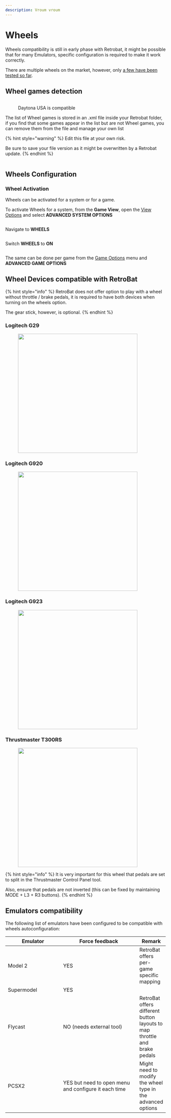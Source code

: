 ```yaml
---
description: Vroum vroum
---
```


# Wheels

Wheels compatibility is still in early phase with Retrobat, it might be possible that for many Emulators, specific configuration is required to make it work correctly.

There are multiple wheels on the market, however, only [a few have been tested so far](wheels.md#wheel-devices-compatible-with-retrobat).

## Wheel games detection

<div align="left">

<figure><img src="https://i.imgur.com/LaVtSwP.png" alt=""><figcaption><p>Daytona USA is compatible</p></figcaption></figure>

</div>

The list of Wheel games is stored in an .xml file inside your Retrobat folder, if you find that some games appear in the list but are not Wheel games, you can remove them from the file and manage your own list

{% hint style="warning" %}
Edit this file at your own risk.

Be sure to save your file version as it might be overwritten by a Retrobat update.
{% endhint %}

<div align="left">

<figure><img src="https://i.imgur.com/2wr4B4z.png" alt=""><figcaption></figcaption></figure>

</div>

## Wheels Configuration

### Wheel Activation

Wheels can be activated for a system or for a game.

To activate Wheels for a system, from the **Game View**, open the [View Options](../../../en/navigation/view-options.md) and select **ADVANCED SYSTEM OPTIONS**

<div align="left">

<figure><img src="https://i.imgur.com/rfmZxeu.png" alt=""><figcaption></figcaption></figure>

</div>

Navigate to **WHEELS**

<div align="left">

<figure><img src="https://i.imgur.com/95KNC6e.png" alt=""><figcaption></figcaption></figure>

</div>

Switch **WHEELS** to **ON**

<div align="left">

<figure><img src="https://i.imgur.com/0iEdlKI.png" alt=""><figcaption></figcaption></figure>

</div>

The same can be done per game from the [Game Options](../../../en/navigation/game-options.md) menu and **ADVANCED GAME OPTIONS**

## Wheel Devices compatible with RetroBat

{% hint style="info" %}
RetroBat does not offer option to play with a wheel without throttle / brake pedals, it is required to have both devices when turning on the wheels option.

The gear stick, however, is optional.
{% endhint %}

### Logitech G29

<div align="left">

<figure><img src="https://i.imgur.com/KAmr0lK.png" alt="" width="375"><figcaption></figcaption></figure>

</div>

### Logitech G920

<div align="left">

<figure><img src="https://i.imgur.com/tEJuFXl.png" alt="" width="375"><figcaption></figcaption></figure>

</div>

### Logitech G923

<div align="left">

<figure><img src="https://i.imgur.com/TMaOjRK.png" alt="" width="375"><figcaption></figcaption></figure>

</div>

### Thrustmaster T300RS

<div align="left">

<figure><img src="https://i.imgur.com/Aos7B0z.jpeg" alt="" width="375"><figcaption></figcaption></figure>

</div>

{% hint style="info" %}
It is very important for this wheel that pedals are set to split in the Thrustmaster Control Panel tool.

Also, ensure that pedals are not inverted (this can be fixed by maintaining MODE + L3 + R3 buttons).
{% endhint %}

## Emulators compatibility

The following list of emulators have been configured to be compatible with wheels autoconfiguration:

<table><thead><tr><th width="160">Emulator</th><th width="229">Force feedback</th><th>Remark</th></tr></thead><tbody><tr><td>Model 2</td><td>YES</td><td>RetroBat offers per-game specific mapping</td></tr><tr><td>Supermodel</td><td>YES</td><td></td></tr><tr><td>Flycast</td><td>NO (needs external tool)</td><td>RetroBat offers different button layouts to map throttle and brake pedals</td></tr><tr><td>PCSX2</td><td>YES but need to open menu and configure it each time</td><td>Might need to modify the wheel type in the advanced options</td></tr></tbody></table>
